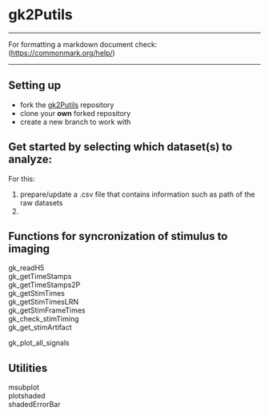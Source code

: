 # gk2Putils
---
For formatting a markdown document check: (https://commonmark.org/help/)

---
## Setting up
- fork the [gk2Putils](https://github.com/gkeliris/gk2Putils) repository
- clone your **own** forked repository
- create a new branch to work with

## Get started by selecting which dataset(s) to analyze:
For this:
1) prepare/update a .csv file that contains information such as path of the raw datasets
2) 


## Functions for syncronization of stimulus to imaging
gk_readH5  
gk_getTimeStamps  
gk_getTimeStamps2P  
gk_getStimTimes  
gk_getStimTimesLRN  
gk_getStimFrameTimes  
gk_check_stimTiming  
gk_get_stimArtifact  

gk_plot_all_signals  




## Utilities
msubplot  
plotshaded  
shadedErrorBar  
